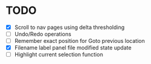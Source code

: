 # TODO
- [X] Scroll to nav pages using delta thresholding
- [ ] Undo/Redo operations
- [ ] Remember exact position for Goto previous location
- [X] Filename label panel file modified state update
- [ ] Highlight current selection function
